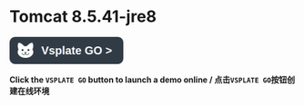 # Tomcat 8.5.41-jre8

<a href="https://www.vsplate.com/?docker-compose=https://github.com/vsplate/dcenvs/tomcat/8.5.41-jre8"><img alt="VSPLATE GO" src="https://raw.githubusercontent.com/vsplate/images/master/vsgo_btn.png" width="200px"></a>

**Click the `VSPLATE GO` button to launch a demo online / 点击`VSPLATE GO`按钮创建在线环境**